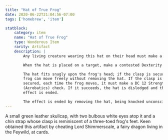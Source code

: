 ```yaml
---
title: "Hat of True Frog"
date: 2020-06-22T21:04:56-07:00
tags: ['homebrew', 'item']

statblock:
    category: item
    name: "Hat of True Frog"
    type: Wonderous Item
    rarity: Artifact
    description: |
        Any living creature wearing this hat on their head must make a DC 18 wisdom saving throw or be permanently transformed into a frog, with all the game statistics, including mental ability scores, except HP and Maximum HP, which are retained.

        When the hat is placed on a target, make a contested Dexterity check for the owner of the hat and the frog. If the owner wins, the frog is considered grappled, and the user may choose to secure the clasp. If the frog wins the contested check, the clasp remains unsecured and the frog is not grappled.

        The hat fits snugly upon the frog's head; if the clasp is secured, the
        frog can move freely without removing the hat. If the clasp is not
        secured, each time the frog moves, it must make a DC 12 Strength
        (Acrobatics) check. If it succeeds, the hat is dislodged and the
        effect is ended.

        The effect is ended by removing the hat, being knocked unconscious or killed, or with the effects of a wish spell. Once the effect is ended, the target creature is immune to its effects for 24 hours.
---
```


A small green leather skullcap, with two bulbous white eyes atop it and a chin strap whose clasp is reminiscent of a three-toed frog's feet. Keen obtained this artifact by cheating Lord Shimmerscale, a fairy dragon living in the Feywild, at cards.

